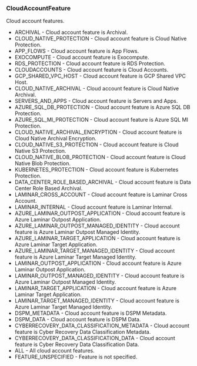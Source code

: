 ### CloudAccountFeature
Cloud account features.

- ARCHIVAL - Cloud account feature is Archival.
- CLOUD_NATIVE_PROTECTION - Cloud account feature is Cloud Native Protection.
- APP_FLOWS - Cloud account feature is App Flows.
- EXOCOMPUTE - Cloud account feature is Exocompute.
- RDS_PROTECTION - Cloud account feature is RDS Protection.
- CLOUDACCOUNTS - Cloud account feature is Cloud Accounts.
- GCP_SHARED_VPC_HOST - Cloud account feature is GCP Shared VPC Host.
- CLOUD_NATIVE_ARCHIVAL - Cloud account feature is Cloud Native Archival.
- SERVERS_AND_APPS - Cloud account feature is Servers and Apps.
- AZURE_SQL_DB_PROTECTION - Cloud account feature is Azure SQL DB Protection.
- AZURE_SQL_MI_PROTECTION - Cloud account feature is Azure SQL MI Protection.
- CLOUD_NATIVE_ARCHIVAL_ENCRYPTION - Cloud account feature is Cloud Native Archival Encryption.
- CLOUD_NATIVE_S3_PROTECTION - Cloud account feature is Cloud Native S3 Protection.
- CLOUD_NATIVE_BLOB_PROTECTION - Cloud account feature is Cloud Native Blob Protection.
- KUBERNETES_PROTECTION - Cloud account feature is Kubernetes Protection.
- DATA_CENTER_ROLE_BASED_ARCHIVAL - Cloud account feature is Data Center Role Based Archival.
- LAMINAR_CROSS_ACCOUNT - Cloud account feature is Laminar Cross Account.
- LAMINAR_INTERNAL - Cloud account feature is Laminar Internal.
- AZURE_LAMINAR_OUTPOST_APPLICATION - Cloud account feature is Azure Laminar Outpost Application.
- AZURE_LAMINAR_OUTPOST_MANAGED_IDENTITY - Cloud account feature is Azure Laminar Outpost Managed Identity.
- AZURE_LAMINAR_TARGET_APPLICATION - Cloud account feature is Azure Laminar Target Application.
- AZURE_LAMINAR_TARGET_MANAGED_IDENTITY - Cloud account feature is Azure Laminar Target Managed Identity.
- LAMINAR_OUTPOST_APPLICATION - Cloud account feature is Azure Laminar Outpost Application.
- LAMINAR_OUTPOST_MANAGED_IDENTITY - Cloud account feature is Azure Laminar Outpost Managed Identity.
- LAMINAR_TARGET_APPLICATION - Cloud account feature is Azure Laminar Target Application.
- LAMINAR_TARGET_MANAGED_IDENTITY - Cloud account feature is Azure Laminar Target Managed Identity.
- DSPM_METADATA - Cloud account feature is DSPM Metadata.
- DSPM_DATA - Cloud account feature is DSPM Data.
- CYBERRECOVERY_DATA_CLASSIFICATION_METADATA - Cloud account feature is Cyber Recovery Data Classification Metadata.
- CYBERRECOVERY_DATA_CLASSIFICATION_DATA - Cloud account feature is Cyber Recovery Data Classification Data.
- ALL - All cloud account features.
- FEATURE_UNSPECIFIED - Feature is not specified.
